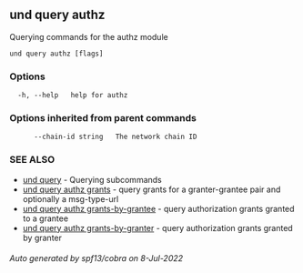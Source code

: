 ## und query authz

Querying commands for the authz module

```
und query authz [flags]
```

### Options

```
  -h, --help   help for authz
```

### Options inherited from parent commands

```
      --chain-id string   The network chain ID
```

### SEE ALSO

* [und query](und_query.md)	 - Querying subcommands
* [und query authz grants](und_query_authz_grants.md)	 - query grants for a granter-grantee pair and optionally a msg-type-url
* [und query authz grants-by-grantee](und_query_authz_grants-by-grantee.md)	 - query authorization grants granted to a grantee
* [und query authz grants-by-granter](und_query_authz_grants-by-granter.md)	 - query authorization grants granted by granter

###### Auto generated by spf13/cobra on 8-Jul-2022
